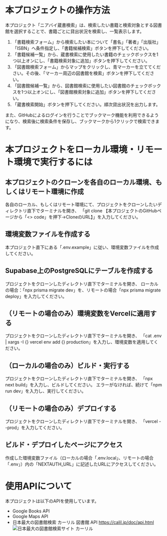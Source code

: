 
# 本プロジェクトの操作方法
本プロジェクト「ニアバイ蔵書検索」は、検索したい書籍と検索対象とする図書館を選択することで、書籍ごとに貸出状況を検索し、一覧表示します。

1. 「書籍検索フォーム」から検索したい本について「書名」「著者」「出版社」「ISBN」へ条件指定し、「書籍候補検索」ボタンを押下してください。
2. 「書籍候補一覧」から、蔵書検索に使用したい書籍のチェックボックスを1つ以上オンにし、「書籍検索対象に追加」ボタンを押下してください。
3. 「図書館検索フォーム」からマップをクリックし、青マーカーを立ててください。その後、「マーカー周辺の図書館を検索」ボタンを押下してください。
4. 「図書館候補一覧」から、図書館検索に使用したい図書館のチェックボックスを1つ以上オンにし、「図書館検索対象に追加」ボタンを押下してください。
5. 「蔵書検索開始」ボタンを押下してください。順次貸出状況を出力します。

また、GitHubによるログインを行うことでブックマーク機能を利用できるようになり、検索後に検索条件を保存し、ブックマークから1クリックで検索できます。

# 本プロジェクトをローカル環境・リモート環境で実行するには

## 本プロジェクトのクローンを各自のローカル環境、もしくはリモート環境に作成
各自のローカル、もしくはリモート環境にて、プロジェクトをクローンしたいディレクトリ直下でターミナルを開き、
「git clone 【本プロジェクトのGitHubページから「<> code」を押下→CloneのURL】」を入力してください。

## 環境変数ファイルを作成する
本プロジェクト直下にある「.env.example」に従い、環境変数ファイルを作成してください。

## Supabase上のPostgreSQLにテーブルを作成する
プロジェクトをクローンしたディレクトリ直下でターミナルを開き、
ローカルの場合：「npx prisma migrate dev」を、リモートの場合「npx prisma migrate deploy」を入力してください。

## （リモートの場合のみ）環境変数をVercelに適用する
プロジェクトをクローンしたディレクトリ直下でターミナルを開き、
「cat .env | xargs -I {} vercel env add {} production」を入力し、環境変数を適用してください。

## （ローカルの場合のみ）ビルド・実行する
プロジェクトをクローンしたディレクトリ直下でターミナルを開き、
「npx next build」を入力し、ビルドしてください。
エラーがなければ、続けて「npm run dev」を入力し、実行してください。

## （リモートの場合のみ）デプロイする
プロジェクトをクローンしたディレクトリ直下でターミナルを開き、
「vercel --prod」を入力してください。

## ビルド・デプロイしたページにアクセス
作成した環境変数ファイル（ローカルの場合「.env.local」、リモートの場合「.env」）内の「NEXTAUTH_URL」に記述したURLにアクセスしてください。

# 使用APIについて
本プロジェクトは以下のAPIを使用しています。
* Google Books API
* Google Maps API
* 日本最大の図書館検索 カーリル 図書館 API
  https://calil.jp/doc/api.html
  ![日本最大の図書館検索サイト カーリル](https://calil.jp/public/img/download/calil_logocopy_bgblack.svg)